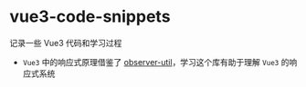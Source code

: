 # vue3-code-snippets

记录一些 Vue3 代码和学习过程

- `Vue3` 中的响应式原理借鉴了 [observer-util](https://github.com/nx-js/observer-util)，学习这个库有助于理解 `Vue3` 的响应式系统
